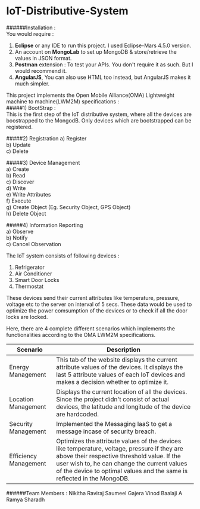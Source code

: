 # IoT-Distributive-System

######Installation :  
You would require :  

1. **Eclipse** or any IDE to run this project. I used Eclipse-Mars 4.5.0 version.  
2. An account on **MongoLab** to set up MongoDB & store/retrieve the values in JSON format.  
3. **Postman** extension : To test your APIs. You don't require it as such. But I would recommend it.
4. **AngularJS**, You can also use HTML too instead, but AngularJS makes it much simpler.    
  
  
This project implements the Open Mobile Alliance(OMA) Lightweight machine to machine(LWM2M) specifications :  
#####1) BootStrap :  
This is the first step of the IoT distributive system, where all the devices are boostrapped to the MongodB. Only devices which are bootstrapped can be registered.

#####2) Registration 
    a) Register  
    b) Update   
    c) Delete  
    
#####3) Device Management  
    a) Create  
    b) Read  
    c) Discover  
    d) Write  
    e) Write Attributes  
    f) Execute   
    g) Create Object (Eg. Security Object, GPS Object)  
    h) Delete Object  
    
#####4) Information Reporting  
    a) Observe   
    b) Notify   
    c) Cancel Observation  
      
      
The IoT system consists of following devices :
  1. Refrigerator  
  2. Air Conditioner  
  3. Smart Door Locks  
  4. Thermostat  
  
These devices send their current attributes like temperature, pressure, voltage etc to the server on interval of 5 secs. 
These data would be used to optimize the power comsumption of the devices or to check if all the door locks are locked.  

Here, there are 4 complete different scenarios which implements the functionalities according to the OMA LWM2M specifications.  

Scenario | Description
 -------------------|-----------------
Energy Management | This tab of the website displays the current attribute values of the devices. It displays the last 5 attribute values of each IoT devices and makes a decision whether to optimize it.
Location Management   | Displays the current location of all the devices. Since the project didn't consist of actual devices, the latitude and longitude of the device are hardcoded.
Security Management   | Implemented the Messaging IaaS to get a message incase of security breach.   
Efficiency Management | Optimizes the attribute values of the devices like temperature, voltage, pressure if they are above their respective threshold value. If the user wish to, he can change the current values of the device to optimal values and the same is reflected in the MongoDB.

######Team Members : 
Nikitha Raviraj
Saumeel Gajera
Vinod Baalaji A
Ramya Sharadh

